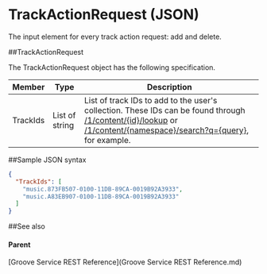# TrackActionRequest (JSON)  

The input element for every track action request: add and delete. 

##TrackActionRequest

The TrackActionRequest object has the following specification.

| **Member** | **Type**       | **Description**                                                                                                                                                                                                                                                       |
|------------|----------------|-----------------------------------------------------------------------------------------------------------------------------------------------------------------------------------------------------------------------------------------------------------------------|
| TrackIds   | List of string | List of track IDs to add to the user's collection. These IDs can be found through [/1/content/{id}/lookup](URI_ContentLookup.md) or [/1/content/{namespace}/search?q={query}](URI_ContentSearch.md), for example. |

##Sample JSON syntax
```json
{
  "TrackIds": [
    "music.873FB507-0100-11DB-89CA-0019B92A3933",
    "music.A83EB907-0100-11DB-89CA-0019B92A3933"
  ]
}
```
##See also


#### Parent

[Groove Service REST Reference](Groove Service REST Reference.md)
